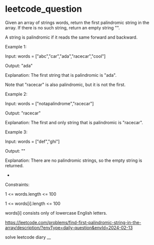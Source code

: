 # leetcode_question

Given an array of strings words, return the first palindromic string in the array. If there is no such string, return an empty string "".

A string is palindromic if it reads the same forward and backward.

 

Example 1:

Input: words = ["abc","car","ada","racecar","cool"]

Output: "ada"

Explanation: The first string that is palindromic is "ada".

Note that "racecar" is also palindromic, but it is not the first.



Example 2:

Input: words = ["notapalindrome","racecar"]

Output: "racecar"

Explanation: The first and only string that is palindromic is "racecar".


Example 3:

Input: words = ["def","ghi"]

Output: ""

Explanation: There are no palindromic strings, so the empty string is returned.



-



 

Constraints:

1 <= words.length <= 100

1 <= words[i].length <= 100

words[i] consists only of lowercase English letters.




https://leetcode.com/problems/find-first-palindromic-string-in-the-array/description/?envType=daily-question&envId=2024-02-13

solve leetcode diary
__
